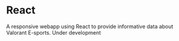 # React

A responsive webapp using React to provide informative data about Valorant E-sports. Under development
